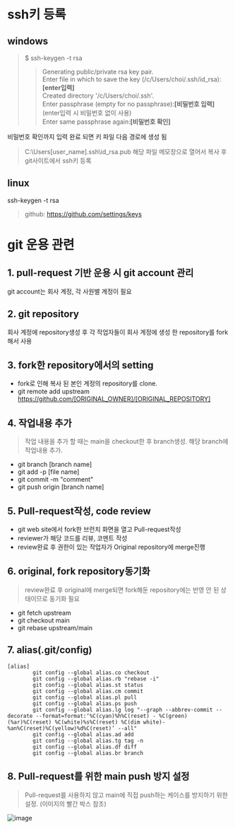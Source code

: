 # ssh키 등록
## windows
> $ ssh-keygen -t rsa
> > Generating public/private rsa key pair.  
> > Enter file in which to save the key (/c/Users/choi/.ssh/id_rsa):**[enter입력]**  
> > Created directory '/c/Users/choi/.ssh'.  
> > Enter passphrase (empty for no passphrase):**[비밀번호 입력]**(enter입력 시 비밀번호 없이 사용)  
> > Enter same passphrase again:**[비밀번호 확인]**  

비밀번호 확인까지 입력 완료 되면 키 파일 다음 경로에 생성 됨 
> C:\Users\[user_name]\.ssh\id_rsa.pub
해당 파일 메모장으로 열어서 복사 후 git사이트에서 ssh키 등록

## linux
ssh-keygen -t rsa

> github: https://github.com/settings/keys

# git 운용 관련
## 1. pull-request 기반 운용 시 git account 관리
git account는 회사 계정, 각 사원별 계정이 필요

## 2. git repository
회사 계정에 repository생성 후 각 작업자들이 회사 계정에 생성 한 repository를 
fork해서 사용

## 3. fork한 repository에서의 setting
- fork로 인해 복사 된 본인 계정의 repository를 clone.
- git remote add upstream https://github.com/[ORIGINAL_OWNER]/[ORIGINAL_REPOSITORY]

## 4. 작업내용 추가
> 작업 내용을 추가 할 때는 main을 checkout한 후 branch생성. 해당 branch에 작업내용 추가.
- git branch [branch name]
- git add -p [file name]
- git commit -m "comment"
- git push origin [branch name]

## 5. Pull-request작성, code review
- git web site에서 fork한 브런치 화면을 열고 Pull-request작성
- reviewer가 해당 코드를 리뷰, 코멘트 작성
- review완료 후 권한이 있는 작업자가 Original repository에 merge진행

## 6. original, fork repository동기화
> review완료 후 original에 merge되면 fork해둔 repository에는 반영 안 된 상태이므로 동기화 필요
- git fetch upstream
- git checkout main
- git rebase upstream/main

## 7. alias(.git/config)
```
[alias]
        git config --global alias.co checkout
        git config --global alias.rb "rebase -i"
        git config --global alias.st status
        git config --global alias.cm commit
        git config --global alias.pl pull
        git config --global alias.ps push
        git config --global alias.lg log "--graph --abbrev-commit --decorate --format=format:‘%C(cyan)%h%C(reset) - %C(green)(%ar)%C(reset) %C(white)%s%C(reset) %C(dim white)- %an%C(reset)%C(yellow)%d%C(reset)’ --all"
        git config --global alias.ad add
        git config --global alias.tg tag -n
        git config --global alias.df diff
        git config --global alias.br branch
```
## 8. Pull-request를 위한 main push 방지 설정
> Pull-request를 사용하지 않고 main에 직접 push하는 케이스를 방지하기 위한 설정. (이미지의 빨간 박스 참조)

![image](https://user-images.githubusercontent.com/83071973/124046771-af1a3780-da4d-11eb-9710-a08a9ab37964.png)
